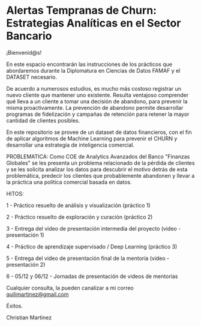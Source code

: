 # Alertas Tempranas de Churn: Estrategias Analíticas en el Sector Bancario

¡Bienvenid@s!

En este espacio encontrarán las instrucciones de los prácticos que abordaremos durante la Diplomatura en Ciencias de Datos FAMAF y el DATASET necesario.

De acuerdo a numerosos estudios, es mucho más costoso registrar un nuevo cliente que mantener uno existente.
Resulta ventajoso comprender qué lleva a un cliente a tomar una decisión de abandono, para prevenir la misma proactivamente.
La prevención de abandono permite desarrollar programas de fidelización y campañas de retención para retener la mayor cantidad de clientes posibles.

En este repositorio se provee de un dataset de datos financieros, con el fin de aplicar algoritmos de Machine Learning para prevenir el CHURN y desarrollar una estrategia de inteligencia comercial.

PROBLEMATICA:
Como COE de Analytics Avanzados del Banco "Finanzas Globales" se les presenta un problema relacionado de la pérdida de clientes y se les solicita analizar los datos para descubrir el motivo detrás de esta problemática, predecir los clientes que probablemente abandonen y llevar a la práctica una política comercial basada en datos.


HITOS:

1 - Práctico resuelto de análisis y visualización (práctico 1)

2 - Práctico resuelto de exploración y curación (práctico 2)

3 - Entrega del video de presentación intermedia del proyecto (video - presentación 1)

4 - Práctico de aprendizaje supervisado / Deep Learning (práctico 3)

5 - Entrega del video de presentación final de la mentoría (video - presentación 2)

6 - 05/12 y 06/12 - Jornadas de presentación de videos de mentorías


Cualquier consulta, la pueden canalizar a mi correo quilimartinez@gmail.com

Éxitos.

Christian Martinez
